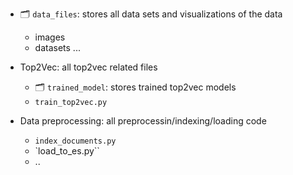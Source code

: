 - 🗂️ `data_files`: stores all data sets and visualizations of the data
    - images
    - datasets ...

- Top2Vec: all top2vec related files
    - 🗂️ `trained_model`: stores trained top2vec models
    - `train_top2vec.py`

- Data preprocessing: all preprocessin/indexing/loading code
    - `index_documents.py`
    - `load_to_es.py``
    - ..
